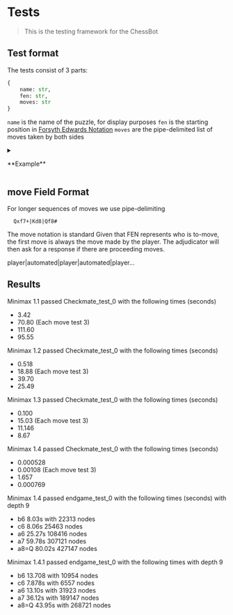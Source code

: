 # Tests

> This is the testing framework for the ChessBot

## Test format

The tests consist of 3 parts:

```python
{
    name: str,
    fen: str,
    moves: str
}
```

`name` is the name of the puzzle, for display purposes
`fen` is the starting position in [Forsyth Edwards Notation](https://en.wikipedia.org/wiki/Forsyth%E2%80%93Edwards_Notation)
`moves` are the pipe-delimited list of moves taken by both sides


<details>
  <summary><p>**Example**</p></summary>
    
    ```csv
    Simple promotion,8/1P6/1k3K2/8/8/8/8/8 w - - 0 1,b8=Q+
    ```

</details>


## move Field Format

For longer sequences of moves we use pipe-delimiting

```csv
  Qxf7+|Kd8|Qf8#
```

The move notation is standard
Given that FEN represents who is to-move, the first move is always the move made by the player. The adjudicator will then ask for a response if there are proceeding moves.

player|automated|player|automated|player...


## Results

Minimax 1.1 passed Checkmate_test_0 with the following times (seconds)
* 3.42
* 70.80
(Each move test 3)
* 111.60
* 95.55

Minimax 1.2 passed Checkmate_test_0 with the following times (seconds)
* 0.518
* 18.88
(Each move test 3)
* 39.70
* 25.49

Minimax 1.3 passed Checkmate_test_0 with the following times (seconds)
* 0.100
* 15.03
(Each move test 3)
* 11.146
* 8.67

Minimax 1.4 passed Checkmate_test_0 with the following times (seconds)
* 0.000528
* 0.00108
(Each move test 3)
* 1.657
* 0.000769

Minimax 1.4 passed endgame_test_0 with the following times (seconds) with depth 9 
* b6 8.03s with 22313 nodes
* c6 8.06s 25463 nodes 
* a6 25.27s 108416 nodes
* a7 59.78s 307121 nodes 
* a8=Q 80.02s 427147 nodes

Minimax 1.4.1 passed endgame_test_0 with the following times with depth 9
* b6 13.708 with 10954 nodes
* c6 7.878s with 6557 nodes
* a6 13.10s with 31923 nodes 
* a7 36.12s with 189147 nodes
* a8=Q 43.95s with 268721 nodes 
